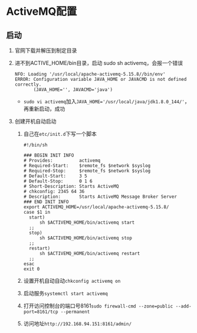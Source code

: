 # ActiveMQ配置

## 启动

1. 官网下载并解压到制定目录

2. 进不到ACTIVE_HOME/bin目录，启动 sudo sh activemq，会报一个错误

   ```
   NFO: Loading '/usr/local/apache-activemq-5.15.8//bin/env'
   ERROR: Configuration variable JAVA_HOME or JAVACMD is not defined correctly.
          (JAVA_HOME='', JAVACMD='java')
   
   ```

   - `sudo vi activemq`加入`JAVA_HOME='/usr/local/java/jdk1.8.0_144/'`，再重新启动，成功

3. 创建开机自动启动

   1. 自己在`etc/init.d`下写一个脚本

      ```shell
      #!/bin/sh
      
      ### BEGIN INIT INFO
      # Provides:          activemq
      # Required-Start:    $remote_fs $network $syslog
      # Required-Stop:     $remote_fs $network $syslog
      # Default-Start:     3 5
      # Default-Stop:      0 1 6
      # Short-Description: Starts ActiveMQ
      # chkconfig: 2345 64 36
      # Description:       Starts ActiveMQ Message Broker Server
      ### END INIT INFO
      export ACTIVEMQ_HOME=/usr/local/apache-activemq-5.15.8/
      case $1 in
      	start)
      		sh $ACTIVEMQ_HOME/bin/activemq start
      	;;
      	stop)
      		sh $ACTIVEMQ_HOME/bin/activemq stop
      	;;
      	restart)
      		sh $ACTIVEMQ_HOME/bin/activemq restart
      	;;
      esac
      exit 0
      
      ```

   2. 设置开机自动自动`chkconfig activemq on`

   3. 启动服务`systemctl start activemq`

   4. 打开访问控制台的端口号8161`sudo firewall-cmd --zone=public --add-port=8161/tcp --permanent`

   5. 访问地址`http://192.168.94.151:8161/admin/`

